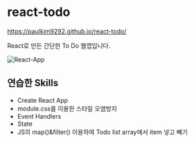 # react-todo

https://paulkim9292.github.io/react-todo/

React로 만든 간단한 To Do 웹앱입니다.

![React-App](https://user-images.githubusercontent.com/49368863/178646545-b0c285c1-fbd5-4e3d-8769-3138199feab8.png)

## 연습한 Skills

- Create React App
- module.css를 이용한 스타일 오염방지
- Event Handlers
- State
- JS의 map()&filter() 이용하여 Todo list array에서 item 넣고 빼기

